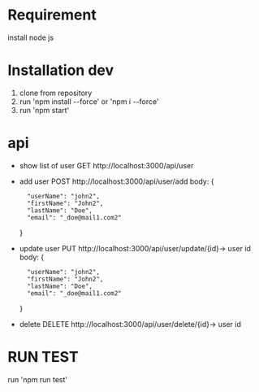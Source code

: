 
# Requirement 
install node js

# Installation dev
1.  clone from repository
2.  run  'npm  install --force' or 'npm  i --force'
3.  run 'npm start'

# api
* show list of user
GET http://localhost:3000/api/user
* add user 
POST http://localhost:3000/api/user/add
body: {
      
        "userName": "john2",
        "firstName": "John2",
        "lastName": "Doe",
        "email": "_doe@mail1.com2"
    }
* update user 
PUT http://localhost:3000/api/user/update/{id}-> user id
body: {
      
        "userName": "john2",
        "firstName": "John2",
        "lastName": "Doe",
        "email": "_doe@mail1.com2"
    }
* delete 
DELETE http://localhost:3000/api/user/delete/{id}-> user id

# RUN TEST
run 'npm run test'